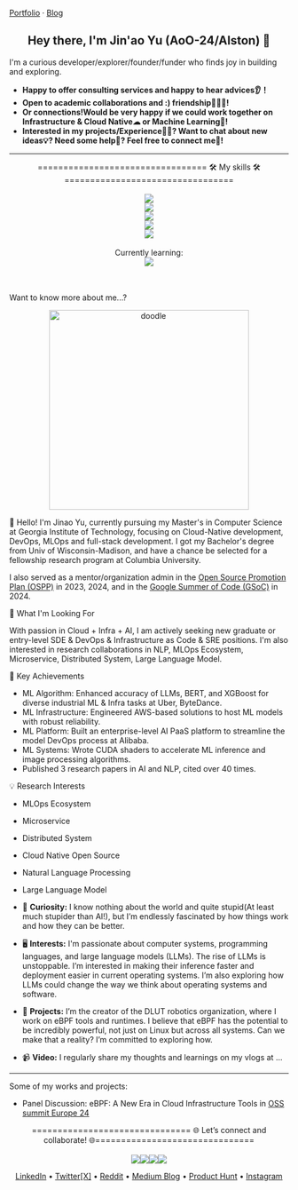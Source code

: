<a href="https://i.swung0x48.com">Portfolio</a>
 · <a href="https://aoo-24.github.io/">Blog</a>
</p>

<h2 align="center">Hey there, I'm Jin'ao Yu (AoO-24/Alston) 👋</h2>

I'm a curious developer/explorer/founder/funder who finds joy in building and exploring. 

- **Happy to offer consulting services and happy to hear advices👂！**
- **Open to academic collaborations and :) friendship🧑‍🤝‍🧑!**
- **Or connections!Would be very happy if we could work together on Infrastructure & Cloud Native☁ or Machine Learning🤖!** 
- **Interested in my projects/Experience🧑‍💼? Want to chat about new ideas💡? Need some help🤝? Feel free to connect me🔗!**

---

<div align="center">
    ================================= 🛠️ My skills 🛠️ =================================

 </h4>
    <br>
    <br>
    <div>
        <img src="https://skillicons.dev/icons?i=go,py,ts,java" />
    </div>
    <div>
        <img src="https://skillicons.dev/icons?i=fastapi,nodejs,graphql,kafka,postman" />
    </div>
    <div>
        <img src="https://skillicons.dev/icons?i=html,css,js,react,redux,deno,figma" />
    </div>
    <div>
        <img src="https://skillicons.dev/icons?i=postgres,sqlite,redis " />
    </div>
    <div>
        <img src="https://skillicons.dev/icons?i=aws,linux,docker,kubernetes,git,gitlab,terraform,ansible,nginx" />
    </div>
    <div>
        <br>
        </b>Currently learning:
        <br>
        <be>
        <img src="https://skillicons.dev/icons?i=jenkins,githubactions,linux,redhat,cassandra,mongodb,dynamodb,rabbitmq,rust,nestjs,deno,solidity,azure,gcp" />
    </div>
</div>
<br>
<br>


Want to know more about me...?

<div align="center">
<img src="https://github.com/AoO-24/AoO-24/blob/main/doodle.gif" alt="doodle" width="360" height="360">
</div>


👋 Hello! I'm Jinao Yu, currently pursuing my Master's in Computer Science at Georgia Institute of Technology, focusing on Cloud-Native development, DevOps, MLOps and full-stack development. I got my Bachelor's degree from Univ of Wisconsin-Madison, and have a chance be selected for a fellowship research program at Columbia University. 

I also served as a mentor/organization admin in the [Open Source Promotion Plan (OSPP)](https://summer-ospp.ac.cn/) in 2023, 2024, and in the [Google Summer of Code (GSoC)](https://summerofcode.withgoogle.com/) in 2024.

🎯 What I'm Looking For

With passion in Cloud + Infra + AI, I am actively seeking new graduate or entry-level SDE & DevOps & Infrastructure as Code & SRE positions. I'm also interested in research collaborations in NLP, MLOps Ecosystem, Microservice, Distributed System, Large Language Model.

🌟 Key Achievements
- ML Algorithm: Enhanced accuracy of LLMs, BERT, and XGBoost for diverse industrial ML & Infra tasks at Uber, ByteDance.
- ML Infrastructure: Engineered AWS-based solutions to host ML models with robust reliability.
- ML Platform: Built an enterprise-level AI PaaS platform to streamline the model DevOps process at Alibaba.
- ML Systems: Wrote CUDA shaders to accelerate ML inference and image processing algorithms.
- Published 3 research papers in AI and NLP, cited over 40 times.

💡 Research Interests
- MLOps Ecosystem
- Microservice
- Distributed System
- Cloud Native Open Source
- Natural Language Processing
- Large Language Model 
  

- 🚀 **Curiosity:** I know nothing about the world and quite stupid(At least much stupider than AI!), but I’m endlessly fascinated by how things work and how they can be better.
- 🖥 **Interests:** I'm passionate about computer systems, programming languages, and large language models (LLMs). The rise of LLMs is unstoppable. I’m interested in making their inference faster and deployment easier in current operating systems. I’m also exploring how LLMs could change the way we think about operating systems and software.
- 🌟 **Projects:** I’m the creator of the DLUT robotics organization, where I work on eBPF tools and runtimes. I believe that eBPF has the potential to be incredibly powerful, not just on Linux but across all systems. Can we make that a reality? I’m committed to exploring how.
- 📹 **Video:** I regularly share my thoughts and learnings on my vlogs at ...
---

Some of my works and projects:

- Panel Discussion: eBPF: A New Era in Cloud Infrastructure Tools in [OSS summit Europe 24](https://sched.co/1ej2B@sched)

<div align="center">
      =============================== 🌐 Let’s connect and collaborate! 🌐===============================

</h4>
<br>
<br>
<div style="display: flex; justify-content: center; align-items: center;">
    <a href="https://github.com/AoO-24">
        <img src="https://skillicons.dev/icons?i=github" />
    </a>
    <a href="https://www.linkedin.com/in/alstonyu/">
        <img src="https://skillicons.dev/icons?i=linkedin" />
    </a>
    <a href="https://www.instagram.com/jayy_yuu/">
        <img src="https://skillicons.dev/icons?i=instagram" />
    </a>
    <a href="https://www.instagram.com/jayy_yuu/">
        <img src="https://skillicons.dev/icons?i=twitter" />
    </a>    
</div>


<!--
**Clifong/Clifong** is a ✨ _special_ ✨ repository because its `README.md` (this file) appears on your GitHub profile.

Here are some ideas to get you started:

- 🔭 I’m currently working on ...
- 🌱 I’m currently learning ...
- 👯 I’m looking to collaborate on ...
- 🤔 I’m looking for help with ...
- 💬 Ask me about ...
- 📫 How to reach me: ...
- 😄 Pronouns: ...
- ⚡ Fun fact: ...
-->



<p align="center">
  <a href="https://www.linkedin.com/in/alstonyu/">LinkedIn</a> • 
  <a href="https://twitter.com/yunwei37">Twitter[X]</a> • 
  <a href="https://www.reddit.com/user/yunwei123">Reddit</a> • 
  <a href="https://medium.com/@yunwei356">Medium Blog</a> • 
  <a href="https://www.producthunt.com/@yunwei_123">Product Hunt</a> • 
  <a href="https://www.instagram.com/jayy_yuu/">Instagram</a>
  
</p>

<!--
    This is a multi-line comment. Comment for future use
    You can write as many lines as you want here.
    The browser will not display any of this text.
<a href="https://github.com/AoO-24">
  <img align="center" width="49%" src="https://github-readme-stats.vercel.app/api?username=AoO-24&theme=tokyonight&hide_border=true&show_icons=true&hide_title=true" />
</a>

-->

<!--
### My Stats

<div align="center">

[<img src="https://github-readme-stats.vercel.app/api?username=AoO-24&theme=tokyonight&hide_border=true&show_icons=true&hide_title=true" />](https://github.com/anuraghazra/github-readme-stats)
[<img src="https://github-readme-stats.vercel.app/api/top-langs/?username=AoO-24&size_weight=0.5&count_weight=0.5" />]  


</div>

